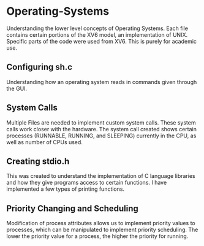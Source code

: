 # Operating-Systems
Understanding the lower level concepts of Operating Systems. Each file contains certain portions of the XV6 model, an implementation of UNIX. Specific parts of the code were used from XV6. This is purely for academic use.

## Configuring sh.c
Understanding how an operating system reads in commands given through the GUI.

## System Calls
Multiple Files are needed to implement custom system calls. These system calls work closer with the hardware. The system call created shows certain processes (RUNNABLE, RUNNING, and SLEEPING) currently in the CPU, as well as number of CPUs used.

## Creating stdio.h
This was created to understand the implementation of C language libraries and how they give programs access to certain functions. I have implemented a few types of printing functions. 

## Priority Changing and Scheduling
Modification of process attributes allows us to implement priority values to processes, which can be manipulated to implement priority scheduling. The lower the priority value for a process, the higher the priority for running.
